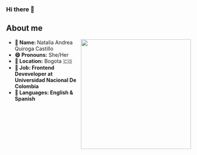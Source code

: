 ### Hi there 👋

<h2>About me </h2>

<div >
  <img src="https://github.com/juanpflores/juanpflores/blob/main/assets/happy-juanpa.gif" align="right" width="300">

<ul>
  <li><b>👤 Name: </b> Natalia Andrea Quiroga Castillo</li>
  <li><b>😄 Pronouns:</b>  She/Her</li>
  <li><b>📍 Location:</b> Bogota 🇨🇴</li>
  <li><b>💼 Job: Frontend Deveveloper at Universidad Nacional De Colombia
  <li><b>📣 Languages:</b> English & Spanish</li>
</ul>
